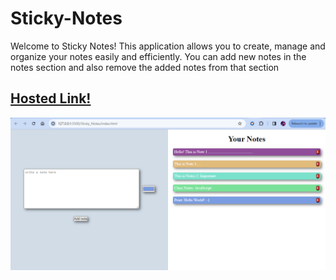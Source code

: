 # Sticky-Notes

Welcome to Sticky Notes! This application allows you to create,
manage and organize your notes easily and efficiently. You can add new notes in the notes section and also remove the added notes from that section 


## [Hosted Link!](https://hsc92180.github.io/JS-Projects/Sticky_Notes/)


![Alt text](image.png)
